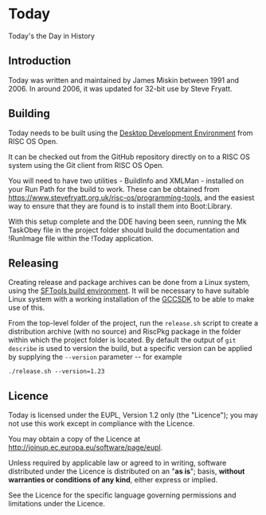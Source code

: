 Today
=====

Today's the Day in History


Introduction
------------

Today was written and maintained by James Miskin between 1991 and 2006. In around 2006, it was updated for 32-bit use by Steve Fryatt.


Building
--------

Today needs to be built using the [Desktop Development Environment](https://www.riscosopen.org/content/sales/dde) from RISC OS Open.

It can be checked out from the GitHub repository directly on to a RISC OS system using the Git client from RISC OS Open.

You will need to have two utilities - BuildInfo and XMLMan - installed on your Run Path for the build to work. These can be obtained from <https://www.stevefryatt.org.uk/risc-os/programming-tools>, and the easiest way to ensure that they are found is to install them into Boot:Library.

With this setup complete and the DDE having been seen, running the Mk TaskObey file in the project folder should build the documentation and !RunImage file within the !Today application.


Releasing
---------

Creating release and package archives can be done from a Linux system, using the [SFTools build environment](https://github.com/steve-fryatt). It will be necessary to have suitable Linux system with a working installation of the [GCCSDK](http://www.riscos.info/index.php/GCCSDK) to be able to make use of this.

From the top-level folder of the project, run the `release.sh` script to create a distribution archive (with no source) and RiscPkg package in the folder within which the project folder is located. By default the output of `git describe` is used to version the build, but a specific version can be applied by supplying the `--version` parameter -- for example

	./release.sh --version=1.23


Licence
-------

Today is licensed under the EUPL, Version 1.2 only (the "Licence"); you may not use this work except in compliance with the Licence.

You may obtain a copy of the Licence at <http://joinup.ec.europa.eu/software/page/eupl>.

Unless required by applicable law or agreed to in writing, software distributed under the Licence is distributed on an "**as is**"; basis, **without warranties or conditions of any kind**, either express or implied.

See the Licence for the specific language governing permissions and limitations under the Licence.